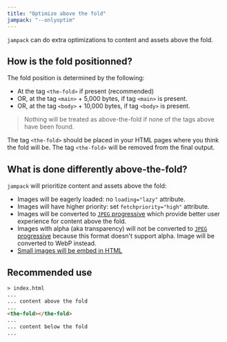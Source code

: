 ```yaml
---
title: "Optimize above the fold"
jampack: "--onlyoptim"
---
```


`jampack` can do extra optimizations to content and assets above the fold.

## How is the fold positionned?

The fold position is determined by the following:
- At the tag `<the-fold>` if present (recommended)
- OR, at the tag `<main>` + 5,000 bytes, if tag `<main>` is present.
- OR, at the tag `<body>` + 10,000 bytes, if tag `<body>` is present.

> Nothing will be treated as above-the-fold if none of the tags above have been found.

The tag `<the-fold>` should be placed in your HTML pages where you think the fold will be.
The tag `<the-fold>` will be removed from the final output.

## What is done differently above-the-fold?

`jampack` will prioritize content and assets above the fold:

- Images will be eagerly loaded: no `loading="lazy"` attribute.
- Images will have higher priority: set `fetchpriority="high"` attribute.
- Images will be converted to [`JPEG` progressive](https://www.thewebmaster.com/progressive-jpegs/) which provide better user experience for content above the fold.
- Images with alpha (aka transparency) will not be converted to [`JPEG` progressive](https://www.thewebmaster.com/progressive-jpegs/) because this format doesn't support alpha. Image will be converted to WebP instead.
- [Small images will be embed in HTML](/features/embed-small-images/)

## Recommended use

```html
> index.html 
... 
... content above the fold 
...
<the-fold></the-fold>
... 
... content below the fold 
...
```

